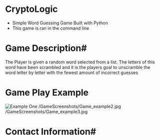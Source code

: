 # CryptoLogic
- Simple Word Guessing Game Built with Python
- This game is ran in the command line


# Game Description#
The Player is given a random word selected from a list. The letters of this word have
been scrambled and it is the players goal to unscramble the word letter by letter with the
fewest amount of incorrect guesses

# Game Play Example
![Example One](https://github.com/JnathanCarter/CryptoLogic/tree/main/GameScreenshots/Game_example1.jpg)
/GameScreenshots/Game_example2.jpg
/GameScreenshots/Game_example3.jpg
# Contact Information#
